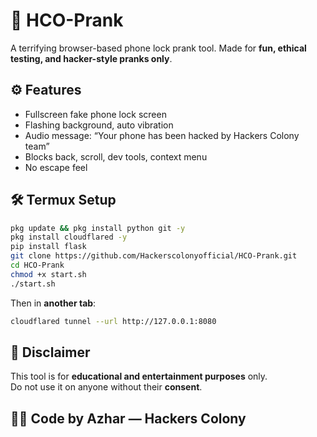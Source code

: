 # 📱 HCO-Prank

A terrifying browser-based phone lock prank tool. Made for **fun, ethical testing, and hacker-style pranks only**.

## ⚙️ Features
- Fullscreen fake phone lock screen
- Flashing background, auto vibration
- Audio message: “Your phone has been hacked by Hackers Colony team”
- Blocks back, scroll, dev tools, context menu
- No escape feel

## 🛠 Termux Setup

```bash
pkg update && pkg install python git -y
pkg install cloudflared -y
pip install flask
git clone https://github.com/Hackerscolonyofficial/HCO-Prank.git
cd HCO-Prank
chmod +x start.sh
./start.sh
```

Then in **another tab**:

```bash
cloudflared tunnel --url http://127.0.0.1:8080
```

## 📢 Disclaimer

This tool is for **educational and entertainment purposes** only.  
Do not use it on anyone without their **consent**.

## 👨‍💻 Code by Azhar — Hackers Colony
